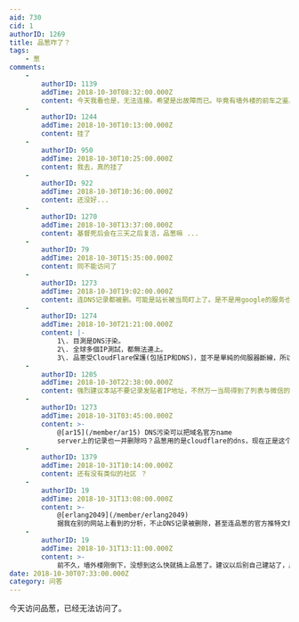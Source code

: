 ```yaml
---
aid: 730
cid: 1
authorID: 1269
title: 品葱咋了？
tags:
    - 葱
comments:
    -
        authorID: 1139
        addTime: 2018-10-30T08:32:00.000Z
        content: 今天我看也是，无法连接。希望是出故障而已。毕竟有墙外楼的前车之鉴。
    -
        authorID: 1244
        addTime: 2018-10-30T10:13:00.000Z
        content: 挂了
    -
        authorID: 950
        addTime: 2018-10-30T10:25:00.000Z
        content: 我去，真的挂了
    -
        authorID: 922
        addTime: 2018-10-30T10:36:00.000Z
        content: 还没好...
    -
        authorID: 1270
        addTime: 2018-10-30T13:37:00.000Z
        content: 基督死后会在三天之后复活，品葱嘛 ...
    -
        authorID: 79
        addTime: 2018-10-30T15:35:00.000Z
        content: 同不能访问了
    -
        authorID: 1273
        addTime: 2018-10-30T19:02:00.000Z
        content: 连DNS记录都被删。可能是站长被当局盯上了。是不是用google的服务也不靠谱？支付账号被官方查到了？
    -
        authorID: 1274
        addTime: 2018-10-30T21:21:00.000Z
        content: |-
            1\. 目測是DNS汙染。  
            2\. 全球多個IP測試，都無法連上。  
            3\. 品蔥受CloudFlare保護(包括IP和DNS)，並不是單純的伺服器斷線，所以案情可能不單純。
    -
        authorID: 1205
        addTime: 2018-10-30T22:38:00.000Z
        content: 强烈建议本站不要记录发贴者IP地址，不然万一当局得到了列表与微信的客户端IP一比照就全逮住了
    -
        authorID: 1273
        addTime: 2018-10-31T03:45:00.000Z
        content: >-
            @[ar15](/member/ar15) DNS污染可以把域名官方name
            server上的记录也一并删除吗？品葱用的是cloudflare的dns，现在正是这个源头上的DNS被删了。
    -
        authorID: 1379
        addTime: 2018-10-31T10:14:00.000Z
        content: 还有没有类似的社区 ？
    -
        authorID: 19
        addTime: 2018-10-31T13:08:00.000Z
        content: >-
            @[erlang2049](/member/erlang2049)
            据我在别的网站上看到的分析，不止DNS记录被删除，甚至连品葱的官方推特文章也全删除了，应该是站长肉身被抓或被威胁后主动删除的，数据肯定全部上交了。
    -
        authorID: 19
        addTime: 2018-10-31T13:11:00.000Z
        content: >-
            前不久，墙外楼刚倒下，没想到这么快就搞上品葱了。建议以后别自己建站了，风险太大！大家去reddit之类的洋人网站集结吧，难道党国还能把洋人咋地。。。
date: 2018-10-30T07:33:00.000Z
category: 问答
---
```


今天访问品葱，已经无法访问了。
